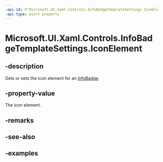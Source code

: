 ```yaml
---
-api-id: P:Microsoft.UI.Xaml.Controls.InfoBadgeTemplateSettings.IconElement
-api-type: winrt property
---
```


# Microsoft.UI.Xaml.Controls.InfoBadgeTemplateSettings.IconElement

<!--
public Microsoft.UI.Xaml.Controls.IconElement IconElement { get; set; }
-->


## -description

Gets or sets the icon element for an [InfoBadge](infobadge.md).
## -property-value

The icon element.

## -remarks

## -see-also

## -examples


